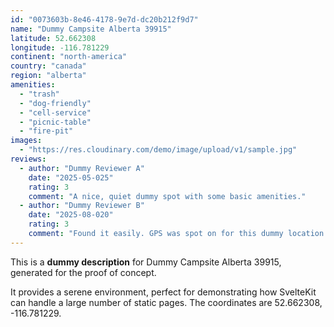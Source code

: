 ```yaml
---
id: "0073603b-8e46-4178-9e7d-dc20b212f9d7"
name: "Dummy Campsite Alberta 39915"
latitude: 52.662308
longitude: -116.781229
continent: "north-america"
country: "canada"
region: "alberta"
amenities:
  - "trash"
  - "dog-friendly"
  - "cell-service"
  - "picnic-table"
  - "fire-pit"
images:
  - "https://res.cloudinary.com/demo/image/upload/v1/sample.jpg"
reviews:
  - author: "Dummy Reviewer A"
    date: "2025-05-025"
    rating: 3
    comment: "A nice, quiet dummy spot with some basic amenities."
  - author: "Dummy Reviewer B"
    date: "2025-08-020"
    rating: 3
    comment: "Found it easily. GPS was spot on for this dummy location."
---
```


This is a **dummy description** for Dummy Campsite Alberta 39915, generated for the proof of concept.

It provides a serene environment, perfect for demonstrating how SvelteKit can handle a large number of static pages. The coordinates are 52.662308, -116.781229.
